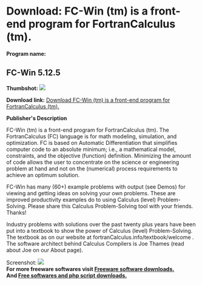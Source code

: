 # Download: FC-Win (tm) is a front-end program for FortranCalculus (tm).

**Program name:**

## FC-Win 5.12.5

  
**Thumbshot:** ![](http://www.freewarefiles.com/screenshot/fcwin_md.jpg)   
  
**Download link:** [Download FC-Win (tm) is a front-end program for FortranCalculus (tm).](http://freesoftwares.boysofts.com/FC-Win_program_90680.html)  
  


**Publisher's Description**  
  


FC-Win (tm) is a front-end program for FortranCalculus (tm). The FortranCalculus (FC) language is for math modeling, simulation, and optimization. FC is based on Automatic Differentiation that simplifies computer code to an absolute minimum; i.e., a mathematical model, constraints, and the objective (function) definition. Minimizing the amount of code allows the user to concentrate on the science or engineering problem at hand and not on the (numerical) process requirements to achieve an optimum solution. 

FC-Win has many (60+) example problems with output (see Demos) for viewing and getting ideas on solving your own problems. These are improved productivity examples do to using Calculus (level) Problem-Solving. Please share this Calculus Problem-Solving tool with your friends. Thanks!

Industry problems with solutions over the past twenty plus years have been put into a textbook to show the power of Calculus (level) Problem-Solving. The textbook as on our website at fortranCalculus.info/textbook/welcome . The software architect behind Calculus Compilers is Joe Thames (read about Joe on our About page).

  
  
Screenshot: ![](http://www.freewarefiles.com/screenshot/fcwin.jpg)   
**For more freeware softwares visit [Freeware software downloads.](http://freesoftwares.boysofts.com/)**   
**And [Free softwares and php script downloads.](http://www.boysofts.com/)**
